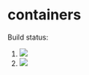 # containers

Build status:

1. [![](https://github.com/dwang862/containers-hw/workflows/tests-fibonacci/badge.svg)](https://github.com/mikeizbicki/containers/actions?query=workflow%3Atests-fibonacci)
1. [![](https://github.com/dwang862/containers-hw/workflows/tests-range/badge.svg)](https://github.com/mikeizbicki/containers/actions?query=workflow%3Atests-range)
